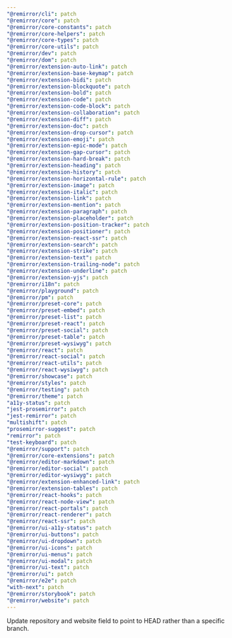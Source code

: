 ```yaml
---
"@remirror/cli": patch
"@remirror/core": patch
"@remirror/core-constants": patch
"@remirror/core-helpers": patch
"@remirror/core-types": patch
"@remirror/core-utils": patch
"@remirror/dev": patch
"@remirror/dom": patch
"@remirror/extension-auto-link": patch
"@remirror/extension-base-keymap": patch
"@remirror/extension-bidi": patch
"@remirror/extension-blockquote": patch
"@remirror/extension-bold": patch
"@remirror/extension-code": patch
"@remirror/extension-code-block": patch
"@remirror/extension-collaboration": patch
"@remirror/extension-diff": patch
"@remirror/extension-doc": patch
"@remirror/extension-drop-cursor": patch
"@remirror/extension-emoji": patch
"@remirror/extension-epic-mode": patch
"@remirror/extension-gap-cursor": patch
"@remirror/extension-hard-break": patch
"@remirror/extension-heading": patch
"@remirror/extension-history": patch
"@remirror/extension-horizontal-rule": patch
"@remirror/extension-image": patch
"@remirror/extension-italic": patch
"@remirror/extension-link": patch
"@remirror/extension-mention": patch
"@remirror/extension-paragraph": patch
"@remirror/extension-placeholder": patch
"@remirror/extension-position-tracker": patch
"@remirror/extension-positioner": patch
"@remirror/extension-react-ssr": patch
"@remirror/extension-search": patch
"@remirror/extension-strike": patch
"@remirror/extension-text": patch
"@remirror/extension-trailing-node": patch
"@remirror/extension-underline": patch
"@remirror/extension-yjs": patch
"@remirror/i18n": patch
"@remirror/playground": patch
"@remirror/pm": patch
"@remirror/preset-core": patch
"@remirror/preset-embed": patch
"@remirror/preset-list": patch
"@remirror/preset-react": patch
"@remirror/preset-social": patch
"@remirror/preset-table": patch
"@remirror/preset-wysiwyg": patch
"@remirror/react": patch
"@remirror/react-social": patch
"@remirror/react-utils": patch
"@remirror/react-wysiwyg": patch
"@remirror/showcase": patch
"@remirror/styles": patch
"@remirror/testing": patch
"@remirror/theme": patch
"a11y-status": patch
"jest-prosemirror": patch
"jest-remirror": patch
"multishift": patch
"prosemirror-suggest": patch
"remirror": patch
"test-keyboard": patch
"@remirror/support": patch
"@remirror/core-extensions": patch
"@remirror/editor-markdown": patch
"@remirror/editor-social": patch
"@remirror/editor-wysiwyg": patch
"@remirror/extension-enhanced-link": patch
"@remirror/extension-tables": patch
"@remirror/react-hooks": patch
"@remirror/react-node-view": patch
"@remirror/react-portals": patch
"@remirror/react-renderer": patch
"@remirror/react-ssr": patch
"@remirror/ui-a11y-status": patch
"@remirror/ui-buttons": patch
"@remirror/ui-dropdown": patch
"@remirror/ui-icons": patch
"@remirror/ui-menus": patch
"@remirror/ui-modal": patch
"@remirror/ui-text": patch
"@remirror/ui": patch
"@remirror/e2e": patch
"with-next": patch
"@remirror/storybook": patch
"@remirror/website": patch
---
```


Update repository and website field to point to HEAD rather than a specific branch.
